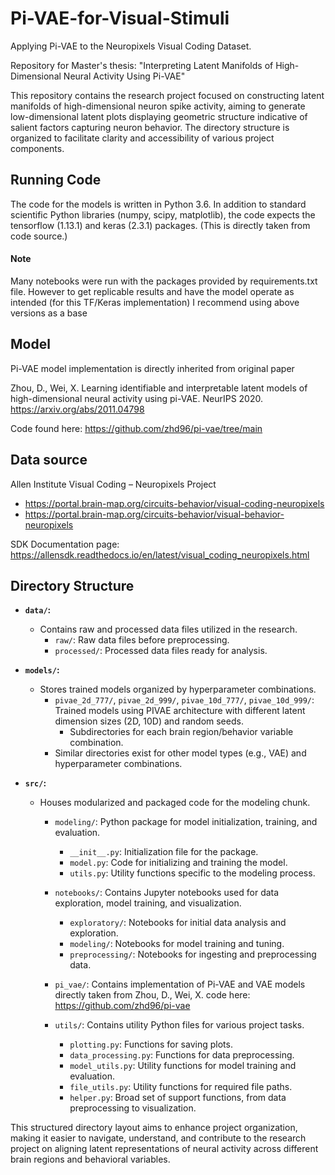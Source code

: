 # Pi-VAE-for-Visual-Stimuli
Applying Pi-VAE to the Neuropixels Visual Coding Dataset.

Repository for Master's thesis: "Interpreting Latent Manifolds of High-Dimensional Neural Activity Using Pi-VAE"

This repository contains the research project focused on constructing latent manifolds of high-dimensional neuron spike activity, aiming to generate low-dimensional latent plots displaying geometric structure indicative of salient factors capturing neuron behavior. The directory structure is organized to facilitate clarity and accessibility of various project components.


## Running Code
The code for the models is written in Python 3.6. In addition to standard scientific Python libraries (numpy, scipy, matplotlib), the code expects the tensorflow (1.13.1) and keras (2.3.1) packages.
(This is directly taken from code source.)

  #### Note
  Many notebooks were run with the packages provided by requirements.txt file. However to get replicable results and have the model operate as intended (for this TF/Keras implementation) I recommend using above versions as a base


## Model
Pi-VAE model implementation is directly inherited from original paper

Zhou, D., Wei, X. Learning identifiable and interpretable latent models of high-dimensional neural activity using pi-VAE. NeurIPS 2020. https://arxiv.org/abs/2011.04798

Code found here: https://github.com/zhd96/pi-vae/tree/main

## Data source
Allen Institute Visual Coding – Neuropixels Project
  - https://portal.brain-map.org/circuits-behavior/visual-coding-neuropixels
  - https://portal.brain-map.org/circuits-behavior/visual-behavior-neuropixels

  SDK Documentation page: https://allensdk.readthedocs.io/en/latest/visual_coding_neuropixels.html


## Directory Structure

  - **`data/`:**
    - Contains raw and processed data files utilized in the research.
      - `raw/`: Raw data files before preprocessing.
      - `processed/`: Processed data files ready for analysis.

  - **`models/`:**
    - Stores trained models organized by hyperparameter combinations.
      - `pivae_2d_777/`, `pivae_2d_999/`, `pivae_10d_777/`, `pivae_10d_999/`: Trained models using PIVAE architecture with different latent dimension sizes (2D, 10D) and random seeds.
        - Subdirectories for each brain region/behavior variable combination.
      - Similar directories exist for other model types (e.g., VAE) and hyperparameter combinations.
  - **`src/`:**
    - Houses modularized and packaged code for the modeling chunk.
      - `modeling/`: Python package for model initialization, training, and evaluation.
        - `__init__.py`: Initialization file for the package.
        - `model.py`: Code for initializing and training the model.
        - `utils.py`: Utility functions specific to the modeling process.

      - `notebooks/`: Contains Jupyter notebooks used for data exploration, model training, and visualization.
          - `exploratory/`: Notebooks for initial data analysis and exploration.
          - `modeling/`: Notebooks for model training and tuning.
          - `preprocessing/`: Notebooks for ingesting and preprocessing data.

      - `pi_vae/`: Contains implementation of Pi-VAE and VAE models directly taken from Zhou, D., Wei, X. code here: https://github.com/zhd96/pi-vae

      - `utils/`: Contains utility Python files for various project tasks.
          - `plotting.py`: Functions for saving plots.
          - `data_processing.py`: Functions for data preprocessing.
          - `model_utils.py`: Utility functions for model training and evaluation.
          - `file_utils.py`: Utility functions for required file paths.
          - `helper.py`: Broad set of support functions, from data preprocessing to visualization.

  This structured directory layout aims to enhance project organization, making it easier to navigate, understand, and contribute to the research project on aligning latent representations of neural activity across different brain regions and behavioral variables.

